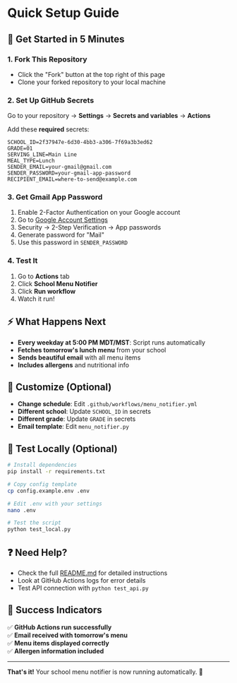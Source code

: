 # Quick Setup Guide

## 🚀 Get Started in 5 Minutes

### 1. Fork This Repository
- Click the "Fork" button at the top right of this page
- Clone your forked repository to your local machine

### 2. Set Up GitHub Secrets
Go to your repository → **Settings** → **Secrets and variables** → **Actions**

Add these **required** secrets:
```
SCHOOL_ID=2f37947e-6d30-4bb3-a306-7f69a3b3ed62
GRADE=01
SERVING_LINE=Main Line
MEAL_TYPE=Lunch
SENDER_EMAIL=your-gmail@gmail.com
SENDER_PASSWORD=your-gmail-app-password
RECIPIENT_EMAIL=where-to-send@example.com
```

### 3. Get Gmail App Password
1. Enable 2-Factor Authentication on your Google account
2. Go to [Google Account Settings](https://myaccount.google.com/)
3. Security → 2-Step Verification → App passwords
4. Generate password for "Mail"
5. Use this password in `SENDER_PASSWORD`

### 4. Test It
1. Go to **Actions** tab
2. Click **School Menu Notifier**
3. Click **Run workflow**
4. Watch it run!

## ⚡ What Happens Next

- **Every weekday at 5:00 PM MDT/MST**: Script runs automatically
- **Fetches tomorrow's lunch menu** from your school
- **Sends beautiful email** with all menu items
- **Includes allergens** and nutritional info

## 🔧 Customize (Optional)

- **Change schedule**: Edit `.github/workflows/menu_notifier.yml`
- **Different school**: Update `SCHOOL_ID` in secrets
- **Different grade**: Update `GRADE` in secrets
- **Email template**: Edit `menu_notifier.py`

## 🧪 Test Locally (Optional)

```bash
# Install dependencies
pip install -r requirements.txt

# Copy config template
cp config.example.env .env

# Edit .env with your settings
nano .env

# Test the script
python test_local.py
```

## ❓ Need Help?

- Check the full [README.md](README.md) for detailed instructions
- Look at GitHub Actions logs for error details
- Test API connection with `python test_api.py`

## 🎯 Success Indicators

✅ **GitHub Actions run successfully**  
✅ **Email received with tomorrow's menu**  
✅ **Menu items displayed correctly**  
✅ **Allergen information included**  

---

**That's it!** Your school menu notifier is now running automatically. 🎉 